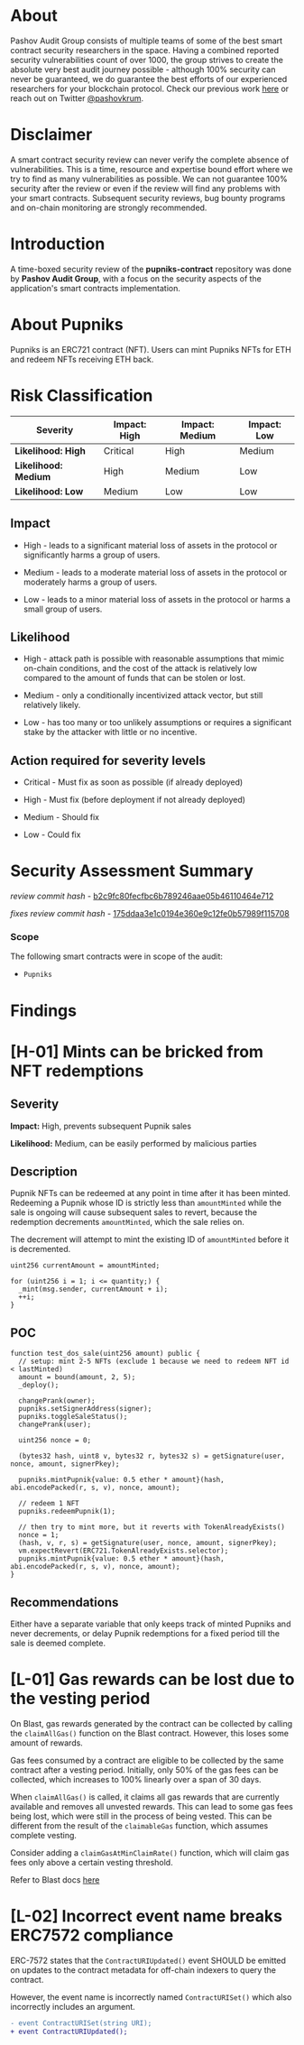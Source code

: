 # About

Pashov Audit Group consists of multiple teams of some of the best smart contract security researchers in the space. Having a combined reported security vulnerabilities count of over 1000, the group strives to create the absolute very best audit journey possible - although 100% security can never be guaranteed, we do guarantee the best efforts of our experienced researchers for your blockchain protocol. Check our previous work [here](https://github.com/pashov/audits) or reach out on Twitter [@pashovkrum](https://twitter.com/pashovkrum).

# Disclaimer

A smart contract security review can never verify the complete absence of vulnerabilities. This is a time, resource and expertise bound effort where we try to find as many vulnerabilities as possible. We can not guarantee 100% security after the review or even if the review will find any problems with your smart contracts. Subsequent security reviews, bug bounty programs and on-chain monitoring are strongly recommended.

# Introduction

A time-boxed security review of the **pupniks-contract** repository was done by **Pashov Audit Group**, with a focus on the security aspects of the application's smart contracts implementation.

# About Pupniks

Pupniks is an ERC721 contract (NFT). Users can mint Pupniks NFTs for ETH and redeem NFTs receiving ETH back.

# Risk Classification

| Severity               | Impact: High | Impact: Medium | Impact: Low |
| ---------------------- | ------------ | -------------- | ----------- |
| **Likelihood: High**   | Critical     | High           | Medium      |
| **Likelihood: Medium** | High         | Medium         | Low         |
| **Likelihood: Low**    | Medium       | Low            | Low         |

## Impact

- High - leads to a significant material loss of assets in the protocol or significantly harms a group of users.

- Medium - leads to a moderate material loss of assets in the protocol or moderately harms a group of users.

- Low - leads to a minor material loss of assets in the protocol or harms a small group of users.

## Likelihood

- High - attack path is possible with reasonable assumptions that mimic on-chain conditions, and the cost of the attack is relatively low compared to the amount of funds that can be stolen or lost.

- Medium - only a conditionally incentivized attack vector, but still relatively likely.

- Low - has too many or too unlikely assumptions or requires a significant stake by the attacker with little or no incentive.

## Action required for severity levels

- Critical - Must fix as soon as possible (if already deployed)

- High - Must fix (before deployment if not already deployed)

- Medium - Should fix

- Low - Could fix

# Security Assessment Summary

_review commit hash_ - [b2c9fc80fecfbc6b789246aae05b46110464e712](https://github.com/mitche50/pupniks-contract/tree/b2c9fc80fecfbc6b789246aae05b46110464e712)

_fixes review commit hash_ - [175ddaa3e1c0194e360e9c12fe0b57989f115708](https://github.com/mitche50/pupniks-contract/tree/175ddaa3e1c0194e360e9c12fe0b57989f115708)

### Scope

The following smart contracts were in scope of the audit:

- `Pupniks`

# Findings

# [H-01] Mints can be bricked from NFT redemptions

## Severity

**Impact:** High, prevents subsequent Pupnik sales

**Likelihood:** Medium, can be easily performed by malicious parties

## Description

Pupnik NFTs can be redeemed at any point in time after it has been minted. Redeeming a Pupnik whose ID is strictly less than `amountMinted` while the sale is ongoing will cause subsequent sales to revert, because the redemption decrements `amountMinted`, which the sale relies on.

The decrement will attempt to mint the existing ID of `amountMinted` before it is decremented.

```solidity
uint256 currentAmount = amountMinted;

for (uint256 i = 1; i <= quantity;) {
  _mint(msg.sender, currentAmount + i);
  ++i;
}
```

## POC

```solidity
function test_dos_sale(uint256 amount) public {
  // setup: mint 2-5 NFTs (exclude 1 because we need to redeem NFT id < lastMinted)
  amount = bound(amount, 2, 5);
  _deploy();

  changePrank(owner);
  pupniks.setSignerAddress(signer);
  pupniks.toggleSaleStatus();
  changePrank(user);

  uint256 nonce = 0;

  (bytes32 hash, uint8 v, bytes32 r, bytes32 s) = getSignature(user, nonce, amount, signerPkey);

  pupniks.mintPupnik{value: 0.5 ether * amount}(hash, abi.encodePacked(r, s, v), nonce, amount);

  // redeem 1 NFT
  pupniks.redeemPupnik(1);

  // then try to mint more, but it reverts with TokenAlreadyExists()
  nonce = 1;
  (hash, v, r, s) = getSignature(user, nonce, amount, signerPkey);
  vm.expectRevert(ERC721.TokenAlreadyExists.selector);
  pupniks.mintPupnik{value: 0.5 ether * amount}(hash, abi.encodePacked(r, s, v), nonce, amount);
}
```

## Recommendations

Either have a separate variable that only keeps track of minted Pupniks and never decrements, or delay Pupnik redemptions for a fixed period till the sale is deemed complete.

# [L-01] Gas rewards can be lost due to the vesting period

On Blast, gas rewards generated by the contract can be collected by calling the `claimAllGas()` function on the Blast contract. However, this loses some amount of rewards.

Gas fees consumed by a contract are eligible to be collected by the same contract after a vesting period. Initially, only 50% of the gas fees can be collected, which increases to 100% linearly over a span of 30 days.

When `claimAllGas()` is called, it claims all gas rewards that are currently available and removes all unvested rewards. This can lead to some gas fees being lost, which were still in the process of being vested. This can be different from the result of the `claimableGas` function, which assumes complete vesting.

Consider adding a `claimGasAtMinClaimRate()` function, which will claim gas fees only above a certain vesting threshold.

Refer to Blast docs [here](https://docs.blast.io/building/guides/gas-fees#claiming-gas-fees)

# [L-02] Incorrect event name breaks ERC7572 compliance

ERC-7572 states that the `ContractURIUpdated()` event SHOULD be emitted on updates to the contract metadata for off-chain indexers to query the contract.

However, the event name is incorrectly named `ContractURISet()` which also incorrectly includes an argument.

```diff
- event ContractURISet(string URI);
+ event ContractURIUpdated();
```
